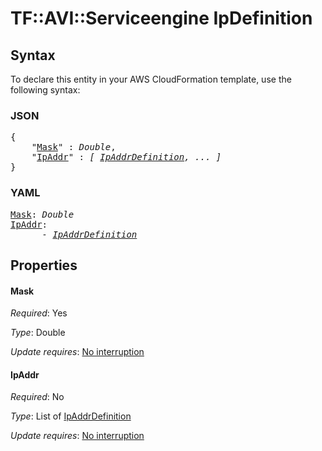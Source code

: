 # TF::AVI::Serviceengine IpDefinition

## Syntax

To declare this entity in your AWS CloudFormation template, use the following syntax:

### JSON

<pre>
{
    "<a href="#mask" title="Mask">Mask</a>" : <i>Double</i>,
    "<a href="#ipaddr" title="IpAddr">IpAddr</a>" : <i>[ <a href="ipaddrdefinition.md">IpAddrDefinition</a>, ... ]</i>
}
</pre>

### YAML

<pre>
<a href="#mask" title="Mask">Mask</a>: <i>Double</i>
<a href="#ipaddr" title="IpAddr">IpAddr</a>: <i>
      - <a href="ipaddrdefinition.md">IpAddrDefinition</a></i>
</pre>

## Properties

#### Mask

_Required_: Yes

_Type_: Double

_Update requires_: [No interruption](https://docs.aws.amazon.com/AWSCloudFormation/latest/UserGuide/using-cfn-updating-stacks-update-behaviors.html#update-no-interrupt)

#### IpAddr

_Required_: No

_Type_: List of <a href="ipaddrdefinition.md">IpAddrDefinition</a>

_Update requires_: [No interruption](https://docs.aws.amazon.com/AWSCloudFormation/latest/UserGuide/using-cfn-updating-stacks-update-behaviors.html#update-no-interrupt)

